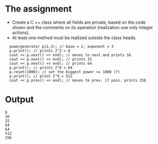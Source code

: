  # The assignment
 * Create a C ++ class where all fields are private, based on the code shown and the comments on its operation (realization use only integer actions).  
  * At least one method must be realized outside the class heads.  
```
  powergenerator p(2,3); // base = 2, exponent = 3
  p.print(); // prints 2^3 = 8
  cout << p.next() << endl; // moves to next and prints 16
  cout << p.next() << endl; // prints 32
  cout << p.next() << endl; // prints 64
  p.print(); // prints 2^6 = 64
  p.reset(1000); // set the biggest power <= 1000 (?)
  p.print(); // print 2^9 = 512
  cout << p.prev() << endl; // moves to prev. if poss. prints 256
```

# Output
```
8
16
32
64
64
512
256
```
